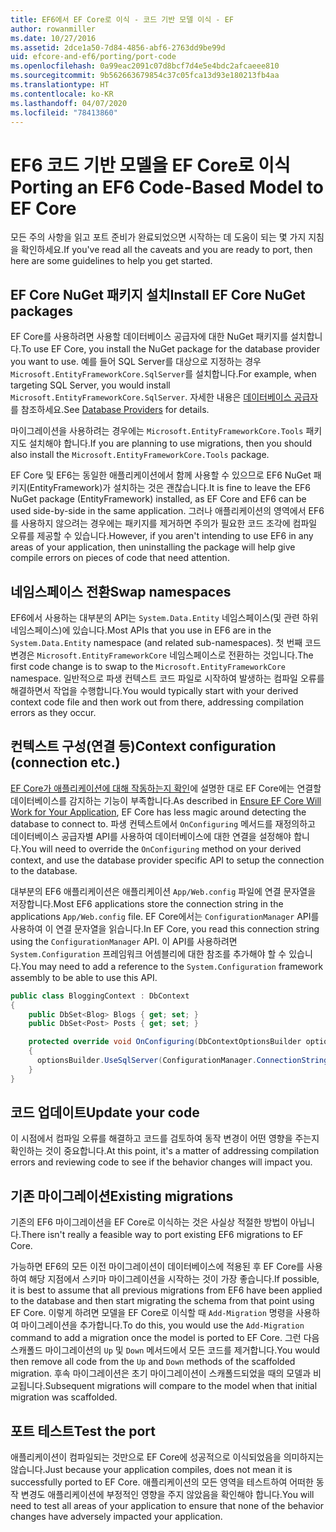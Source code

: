 ```yaml
---
title: EF6에서 EF Core로 이식 - 코드 기반 모델 이식 - EF
author: rowanmiller
ms.date: 10/27/2016
ms.assetid: 2dce1a50-7d84-4856-abf6-2763dd9be99d
uid: efcore-and-ef6/porting/port-code
ms.openlocfilehash: 0a99eac2091c07d8bcf7d4e5e4bdc2afcaeee810
ms.sourcegitcommit: 9b562663679854c37c05fca13d93e180213fb4aa
ms.translationtype: HT
ms.contentlocale: ko-KR
ms.lasthandoff: 04/07/2020
ms.locfileid: "78413860"
---
```

# <a name="porting-an-ef6-code-based-model-to-ef-core"></a><span data-ttu-id="62732-102">EF6 코드 기반 모델을 EF Core로 이식</span><span class="sxs-lookup"><span data-stu-id="62732-102">Porting an EF6 Code-Based Model to EF Core</span></span>

<span data-ttu-id="62732-103">모든 주의 사항을 읽고 포트 준비가 완료되었으면 시작하는 데 도움이 되는 몇 가지 지침을 확인하세요.</span><span class="sxs-lookup"><span data-stu-id="62732-103">If you've read all the caveats and you are ready to port, then here are some guidelines to help you get started.</span></span>

## <a name="install-ef-core-nuget-packages"></a><span data-ttu-id="62732-104">EF Core NuGet 패키지 설치</span><span class="sxs-lookup"><span data-stu-id="62732-104">Install EF Core NuGet packages</span></span>

<span data-ttu-id="62732-105">EF Core를 사용하려면 사용할 데이터베이스 공급자에 대한 NuGet 패키지를 설치합니다.</span><span class="sxs-lookup"><span data-stu-id="62732-105">To use EF Core, you install the NuGet package for the database provider you want to use.</span></span> <span data-ttu-id="62732-106">예를 들어 SQL Server를 대상으로 지정하는 경우 `Microsoft.EntityFrameworkCore.SqlServer`를 설치합니다.</span><span class="sxs-lookup"><span data-stu-id="62732-106">For example, when targeting SQL Server, you would install `Microsoft.EntityFrameworkCore.SqlServer`.</span></span> <span data-ttu-id="62732-107">자세한 내용은 [데이터베이스 공급자](../../core/providers/index.md)를 참조하세요.</span><span class="sxs-lookup"><span data-stu-id="62732-107">See [Database Providers](../../core/providers/index.md) for details.</span></span>

<span data-ttu-id="62732-108">마이그레이션을 사용하려는 경우에는 `Microsoft.EntityFrameworkCore.Tools` 패키지도 설치해야 합니다.</span><span class="sxs-lookup"><span data-stu-id="62732-108">If you are planning to use migrations, then you should also install the `Microsoft.EntityFrameworkCore.Tools` package.</span></span>

<span data-ttu-id="62732-109">EF Core 및 EF6는 동일한 애플리케이션에서 함께 사용할 수 있으므로 EF6 NuGet 패키지(EntityFramework)가 설치하는 것은 괜찮습니다.</span><span class="sxs-lookup"><span data-stu-id="62732-109">It is fine to leave the EF6 NuGet package (EntityFramework) installed, as EF Core and EF6 can be used side-by-side in the same application.</span></span> <span data-ttu-id="62732-110">그러나 애플리케이션의 영역에서 EF6를 사용하지 않으려는 경우에는 패키지를 제거하면 주의가 필요한 코드 조각에 컴파일 오류를 제공할 수 있습니다.</span><span class="sxs-lookup"><span data-stu-id="62732-110">However, if you aren't intending to use EF6 in any areas of your application, then uninstalling the package will help give compile errors on pieces of code that need attention.</span></span>

## <a name="swap-namespaces"></a><span data-ttu-id="62732-111">네임스페이스 전환</span><span class="sxs-lookup"><span data-stu-id="62732-111">Swap namespaces</span></span>

<span data-ttu-id="62732-112">EF6에서 사용하는 대부분의 API는 `System.Data.Entity` 네임스페이스(및 관련 하위 네임스페이스)에 있습니다.</span><span class="sxs-lookup"><span data-stu-id="62732-112">Most APIs that you use in EF6 are in the `System.Data.Entity` namespace (and related sub-namespaces).</span></span> <span data-ttu-id="62732-113">첫 번째 코드 변경은 `Microsoft.EntityFrameworkCore` 네임스페이스로 전환하는 것입니다.</span><span class="sxs-lookup"><span data-stu-id="62732-113">The first code change is to swap to the `Microsoft.EntityFrameworkCore` namespace.</span></span> <span data-ttu-id="62732-114">일반적으로 파생 컨텍스트 코드 파일로 시작하여 발생하는 컴파일 오류를 해결하면서 작업을 수행합니다.</span><span class="sxs-lookup"><span data-stu-id="62732-114">You would typically start with your derived context code file and then work out from there, addressing compilation errors as they occur.</span></span>

## <a name="context-configuration-connection-etc"></a><span data-ttu-id="62732-115">컨텍스트 구성(연결 등)</span><span class="sxs-lookup"><span data-stu-id="62732-115">Context configuration (connection etc.)</span></span>

<span data-ttu-id="62732-116">[EF Core가 애플리케이션에 대해 작동하는지 확인](ensure-requirements.md)에 설명한 대로 EF Core에는 연결할 데이터베이스를 감지하는 기능이 부족합니다.</span><span class="sxs-lookup"><span data-stu-id="62732-116">As described in [Ensure EF Core Will Work for Your Application](ensure-requirements.md), EF Core has less magic around detecting the database to connect to.</span></span> <span data-ttu-id="62732-117">파생 컨텍스트에서 `OnConfiguring` 메서드를 재정의하고 데이터베이스 공급자별 API를 사용하여 데이터베이스에 대한 연결을 설정해야 합니다.</span><span class="sxs-lookup"><span data-stu-id="62732-117">You will need to override the `OnConfiguring` method on your derived context, and use the database provider specific API to setup the connection to the database.</span></span>

<span data-ttu-id="62732-118">대부분의 EF6 애플리케이션은 애플리케이션 `App/Web.config` 파일에 연결 문자열을 저장합니다.</span><span class="sxs-lookup"><span data-stu-id="62732-118">Most EF6 applications store the connection string in the applications `App/Web.config` file.</span></span> <span data-ttu-id="62732-119">EF Core에서는 `ConfigurationManager` API를 사용하여 이 연결 문자열을 읽습니다.</span><span class="sxs-lookup"><span data-stu-id="62732-119">In EF Core, you read this connection string using the `ConfigurationManager` API.</span></span> <span data-ttu-id="62732-120">이 API를 사용하려면 `System.Configuration` 프레임워크 어셈블리에 대한 참조를 추가해야 할 수 있습니다.</span><span class="sxs-lookup"><span data-stu-id="62732-120">You may need to add a reference to the `System.Configuration` framework assembly to be able to use this API.</span></span>

``` csharp
public class BloggingContext : DbContext
{
    public DbSet<Blog> Blogs { get; set; }
    public DbSet<Post> Posts { get; set; }

    protected override void OnConfiguring(DbContextOptionsBuilder optionsBuilder)
    {
      optionsBuilder.UseSqlServer(ConfigurationManager.ConnectionStrings["BloggingDatabase"].ConnectionString);
    }
}
```

## <a name="update-your-code"></a><span data-ttu-id="62732-121">코드 업데이트</span><span class="sxs-lookup"><span data-stu-id="62732-121">Update your code</span></span>

<span data-ttu-id="62732-122">이 시점에서 컴파일 오류를 해결하고 코드를 검토하여 동작 변경이 어떤 영향을 주는지 확인하는 것이 중요합니다.</span><span class="sxs-lookup"><span data-stu-id="62732-122">At this point, it's a matter of addressing compilation errors and reviewing code to see if the behavior changes will impact you.</span></span>

## <a name="existing-migrations"></a><span data-ttu-id="62732-123">기존 마이그레이션</span><span class="sxs-lookup"><span data-stu-id="62732-123">Existing migrations</span></span>

<span data-ttu-id="62732-124">기존의 EF6 마이그레이션을 EF Core로 이식하는 것은 사실상 적절한 방법이 아닙니다.</span><span class="sxs-lookup"><span data-stu-id="62732-124">There isn't really a feasible way to port existing EF6 migrations to EF Core.</span></span>

<span data-ttu-id="62732-125">가능하면 EF6의 모든 이전 마이그레이션이 데이터베이스에 적용된 후 EF Core를 사용하여 해당 지점에서 스키마 마이그레이션을 시작하는 것이 가장 좋습니다.</span><span class="sxs-lookup"><span data-stu-id="62732-125">If possible, it is best to assume that all previous migrations from EF6 have been applied to the database and then start migrating the schema from that point using EF Core.</span></span> <span data-ttu-id="62732-126">이렇게 하려면 모델을 EF Core로 이식할 때 `Add-Migration` 명령을 사용하여 마이그레이션을 추가합니다.</span><span class="sxs-lookup"><span data-stu-id="62732-126">To do this, you would use the `Add-Migration` command to add a migration once the model is ported to EF Core.</span></span> <span data-ttu-id="62732-127">그런 다음 스캐폴드 마이그레이션의 `Up` 및 `Down` 메서드에서 모든 코드를 제거합니다.</span><span class="sxs-lookup"><span data-stu-id="62732-127">You would then remove all code from the `Up` and `Down` methods of the scaffolded migration.</span></span> <span data-ttu-id="62732-128">후속 마이그레이션은 초기 마이그레이션이 스캐폴드되었을 때의 모델과 비교됩니다.</span><span class="sxs-lookup"><span data-stu-id="62732-128">Subsequent migrations will compare to the model when that initial migration was scaffolded.</span></span>

## <a name="test-the-port"></a><span data-ttu-id="62732-129">포트 테스트</span><span class="sxs-lookup"><span data-stu-id="62732-129">Test the port</span></span>

<span data-ttu-id="62732-130">애플리케이션이 컴파일되는 것만으로 EF Core에 성공적으로 이식되었음을 의미하지는 않습니다.</span><span class="sxs-lookup"><span data-stu-id="62732-130">Just because your application compiles, does not mean it is successfully ported to EF Core.</span></span> <span data-ttu-id="62732-131">애플리케이션의 모든 영역을 테스트하여 어떠한 동작 변경도 애플리케이션에 부정적인 영향을 주지 않았음을 확인해야 합니다.</span><span class="sxs-lookup"><span data-stu-id="62732-131">You will need to test all areas of your application to ensure that none of the behavior changes have adversely impacted your application.</span></span>
